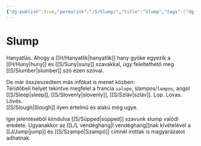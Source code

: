 ```yaml
---
{"dg-publish":true,"permalink":"/S/Slump/","title":"Slump","tags":["dg_uploaded"],"created":"2023-10-21T10:34","updated":"2023-10-25T02:10"}
---
```



# Slump

Hanyatlás. Ahogy a [[H/Hanyatlik\|hanyatlik]] hany gyöke egyezik a [[H/Huny\|huny]] és [[S/Suny\|suny]] szavakkal, úgy feleltethető meg [[S/Slumber\|slumber]] szó ezen szóval.  

De már összeszedtem más infókat is menet közben:  
Téridőbeli helyét tekintve megfelel a francia `salope`, slampos/`lompos`, angol [[S/Sleep\|sleep]], [[S/Slovenly\|slovenly]], [[S/Szláv\|szláv]]. Lop. Lovas. Lövés.  
[[S/Slough\|Slough]] ilyen értelmű és alakú még ugye.  

Igei jelentéséből kiindulva [[S/Süpped\|süpped]] szavunk slump valódi eredete. Ugyanakkor az [[L/L vendéghang\|l vendéghang]]nak kivételével a [[J/Jump\|jump]] és [[S/Szampó\|Szampó]] címnél írottak is magyarázatot adhatnak.  